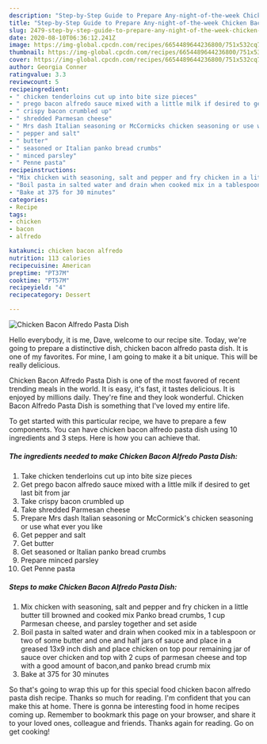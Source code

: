 ```yaml
---
description: "Step-by-Step Guide to Prepare Any-night-of-the-week Chicken Bacon Alfredo Pasta Dish"
title: "Step-by-Step Guide to Prepare Any-night-of-the-week Chicken Bacon Alfredo Pasta Dish"
slug: 2479-step-by-step-guide-to-prepare-any-night-of-the-week-chicken-bacon-alfredo-pasta-dish
date: 2020-08-10T06:36:12.241Z
image: https://img-global.cpcdn.com/recipes/6654489644236800/751x532cq70/chicken-bacon-alfredo-pasta-dish-recipe-main-photo.jpg
thumbnail: https://img-global.cpcdn.com/recipes/6654489644236800/751x532cq70/chicken-bacon-alfredo-pasta-dish-recipe-main-photo.jpg
cover: https://img-global.cpcdn.com/recipes/6654489644236800/751x532cq70/chicken-bacon-alfredo-pasta-dish-recipe-main-photo.jpg
author: Georgia Conner
ratingvalue: 3.3
reviewcount: 5
recipeingredient:
- " chicken tenderloins cut up into bite size pieces"
- " prego bacon alfredo sauce mixed with a little milk if desired to get last bit from jar"
- " crispy bacon crumbled up"
- " shredded Parmesan cheese"
- " Mrs dash Italian seasoning or McCormicks chicken seasoning or use what ever you like"
- " pepper and salt"
- " butter"
- " seasoned or Italian panko bread crumbs"
- " minced parsley"
- " Penne pasta"
recipeinstructions:
- "Mix chicken with seasoning, salt and pepper and fry chicken in a little butter till browned and cooked mix Panko bread crumbs, 1 cup Parmesan cheese, and parsley together and set aside"
- "Boil pasta in salted water and drain when cooked mix in a tablespoon or two of some butter and one and half jars of sauce and place in a greased 13x9 inch dish and place chicken on top pour remaining jar of sauce over chicken and top with 2 cups of parmesan cheese and top with a good amount of bacon,and panko bread crumb mix"
- "Bake at 375 for 30 minutes"
categories:
- Recipe
tags:
- chicken
- bacon
- alfredo

katakunci: chicken bacon alfredo 
nutrition: 113 calories
recipecuisine: American
preptime: "PT37M"
cooktime: "PT57M"
recipeyield: "4"
recipecategory: Dessert

---
```



![Chicken Bacon Alfredo Pasta Dish](https://img-global.cpcdn.com/recipes/6654489644236800/751x532cq70/chicken-bacon-alfredo-pasta-dish-recipe-main-photo.jpg)

Hello everybody, it is me, Dave, welcome to our recipe site. Today, we're going to prepare a distinctive dish, chicken bacon alfredo pasta dish. It is one of my favorites. For mine, I am going to make it a bit unique. This will be really delicious.



Chicken Bacon Alfredo Pasta Dish is one of the most favored of recent trending meals in the world. It is easy, it's fast, it tastes delicious. It is enjoyed by millions daily. They're fine and they look wonderful. Chicken Bacon Alfredo Pasta Dish is something that I've loved my entire life.


To get started with this particular recipe, we have to prepare a few components. You can have chicken bacon alfredo pasta dish using 10 ingredients and 3 steps. Here is how you can achieve that.

<!--inarticleads1-->

##### The ingredients needed to make Chicken Bacon Alfredo Pasta Dish:

1. Take  chicken tenderloins cut up into bite size pieces
1. Get  prego bacon alfredo sauce mixed with a little milk if desired to get last bit from jar
1. Take  crispy bacon crumbled up
1. Take  shredded Parmesan cheese
1. Prepare  Mrs dash Italian seasoning or McCormick&#39;s chicken seasoning or use what ever you like
1. Get  pepper and salt
1. Get  butter
1. Get  seasoned or Italian panko bread crumbs
1. Prepare  minced parsley
1. Get  Penne pasta




<!--inarticleads2-->

##### Steps to make Chicken Bacon Alfredo Pasta Dish:

1. Mix chicken with seasoning, salt and pepper and fry chicken in a little butter till browned and cooked mix Panko bread crumbs, 1 cup Parmesan cheese, and parsley together and set aside
1. Boil pasta in salted water and drain when cooked mix in a tablespoon or two of some butter and one and half jars of sauce and place in a greased 13x9 inch dish and place chicken on top pour remaining jar of sauce over chicken and top with 2 cups of parmesan cheese and top with a good amount of bacon,and panko bread crumb mix
1. Bake at 375 for 30 minutes




So that's going to wrap this up for this special food chicken bacon alfredo pasta dish recipe. Thanks so much for reading. I'm confident that you can make this at home. There is gonna be interesting food in home recipes coming up. Remember to bookmark this page on your browser, and share it to your loved ones, colleague and friends. Thanks again for reading. Go on get cooking!
